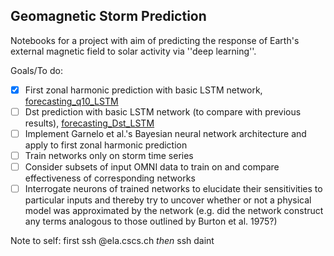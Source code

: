 ## Geomagnetic Storm Prediction

Notebooks for a project with aim of predicting the response of Earth's external magnetic field to solar activity via ''deep learning''.

Goals/To do:

-   [x] First zonal harmonic prediction with basic LSTM network,  [forecasting_q10_LSTM](forecasting_q10_LSTM.ipynb)
-   [ ] Dst prediction with basic LSTM network (to compare with previous results), [forecasting_Dst_LSTM](forecasting_Dst_LSTM.ipynb)
-   [ ] Implement Garnelo et al.'s Bayesian neural network architecture and apply to first zonal harmonic prediction
-   [ ] Train networks only on storm time series
-   [ ] Consider subsets of input OMNI data to train on and compare effectiveness of corresponding networks
-   [ ] Interrogate neurons of trained networks to elucidate their sensitivities to particular inputs and thereby try to uncover whether or not a physical model was approximated by the network (e.g. did the network construct any terms analogous to those outlined by Burton et al. 1975?)

Note to self: first ssh @ela.cscs.ch *then* ssh daint
